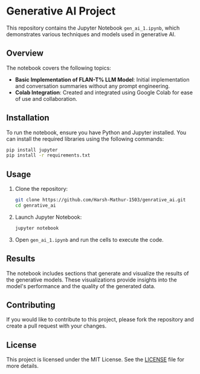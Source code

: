 # Generative AI Project

This repository contains the Jupyter Notebook `gen_ai_1.ipynb`, which demonstrates various techniques and models used in generative AI.

## Overview

The notebook covers the following topics:

- **Basic Implementation of FLAN-T% LLM Model**: Initial implementation and conversation summaries without any prompt engineering.
- **Colab Integration**: Created and integrated using Google Colab for ease of use and collaboration.

## Installation

To run the notebook, ensure you have Python and Jupyter installed. You can install the required libraries using the following commands:

```bash
pip install jupyter
pip install -r requirements.txt
```

## Usage

1. Clone the repository:
   ```bash
   git clone https://github.com/Harsh-Mathur-1503/genrative_ai.git
   cd genrative_ai
   ```

2. Launch Jupyter Notebook:
   ```bash
   jupyter notebook
   ```

3. Open `gen_ai_1.ipynb` and run the cells to execute the code.

## Results

The notebook includes sections that generate and visualize the results of the generative models. These visualizations provide insights into the model's performance and the quality of the generated data.

## Contributing

If you would like to contribute to this project, please fork the repository and create a pull request with your changes.

## License

This project is licensed under the MIT License. See the [LICENSE](LICENSE) file for more details.
